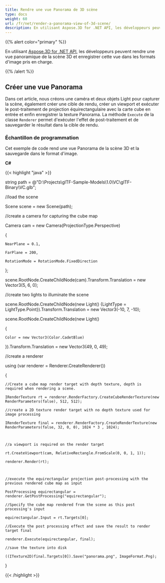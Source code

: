 ```yaml
---
title: Rendre une vue Panorama de 3D scène
type: docs
weight: 60
url: /fr/net/render-a-panorama-view-of-3d-scene/
description: En utilisant Aspose.3D for .NET API, les développeurs peuvent rendre une vue panoramique de la scène 3D et enregistrer cette vue dans les formats d'image pris en charge.
---
```

{{% alert color="primary" %}}

En utilisant [Aspose.3D for .NET API](https://products.aspose.com/3d/net/), les développeurs peuvent rendre une vue panoramique de la scène 3D et enregistrer cette vue dans les formats d'image pris en charge.

{{% /alert %}}
##  **Créer une vue Panorama**
Dans cet article, nous créons une caméra et deux objets Light pour capturer la scène, également créer une cible de rendu, créer un viewport et exécuter le post-traitement de projection équirectangulaire avec la carte cube en entrée et enfin enregistrer la texture Panorama. La méthode `Execute` de la classe `Renderer` permet d'exécuter l'effet de post-traitement et de sauvegarder le résultat dans la cible de rendu.
###  **Échantillon de programmation**
Cet exemple de code rend une vue Panorama de la scène 3D et la sauvegarde dans le format d'image.

**C#**

{{< highlight "java" >}}

 string path = @"D:\Projects\glTF-Sample-Models\1.0\VC\glTF-Binary\VC.glb";

//load the scene

Scene scene = new Scene(path);

//create a camera for capturing the cube map

Camera cam = new Camera(ProjectionType.Perspective)

{

    NearPlane = 0.1,

    FarPlane = 200,

    RotationMode = RotationMode.FixedDirection

};

scene.RootNode.CreateChildNode(cam).Transform.Translation = new Vector3(5, 6, 0);



//create two lights to illuminate the scene

scene.RootNode.CreateChildNode(new Light() {LightType = LightType.Point}).Transform.Translation = new Vector3(-10, 7, -10);

scene.RootNode.CreateChildNode(new Light()

{

    Color = new Vector3(Color.CadetBlue)

}).Transform.Translation = new Vector3(49, 0, 49);

//create a renderer

using (var renderer = Renderer.CreateRenderer())

{

    //Create a cube map render target with depth texture, depth is required when rendering a scene.

    IRenderTexture rt = renderer.RenderFactory.CreateCubeRenderTexture(new RenderParameters(false), 512, 512);

    //create a 2D texture render target with no depth texture used for image processing

    IRenderTexture final = renderer.RenderFactory.CreateRenderTexture(new RenderParameters(false, 32, 0, 0), 1024 * 3 , 1024);



    //a viewport is required on the render target

    rt.CreateViewport(cam, RelativeRectangle.FromScale(0, 0, 1, 1));

    renderer.Render(rt);



    //execute the equirectangular projection post-processing with the previous rendered cube map as input

    PostProcessing equirectangular = renderer.GetPostProcessing("equirectangular");

    //Specify the cube map rendered from the scene as this post processing's input

    equirectangular.Input = rt.Targets[0];

    //Execute the post processing effect and save the result to render target final

    renderer.Execute(equirectangular, final);

    //save the texture into disk

    ((ITexture2D)final.Targets[0]).Save("panorama.png", ImageFormat.Png);

}

{{< /highlight >}}
